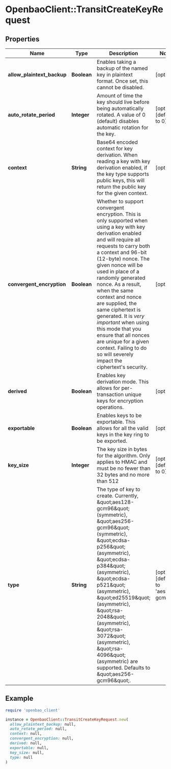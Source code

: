 # OpenbaoClient::TransitCreateKeyRequest

## Properties

| Name | Type | Description | Notes |
| ---- | ---- | ----------- | ----- |
| **allow_plaintext_backup** | **Boolean** | Enables taking a backup of the named key in plaintext format. Once set, this cannot be disabled. | [optional] |
| **auto_rotate_period** | **Integer** | Amount of time the key should live before being automatically rotated. A value of 0 (default) disables automatic rotation for the key. | [optional][default to 0] |
| **context** | **String** | Base64 encoded context for key derivation. When reading a key with key derivation enabled, if the key type supports public keys, this will return the public key for the given context. | [optional] |
| **convergent_encryption** | **Boolean** | Whether to support convergent encryption. This is only supported when using a key with key derivation enabled and will require all requests to carry both a context and 96-bit (12-byte) nonce. The given nonce will be used in place of a randomly generated nonce. As a result, when the same context and nonce are supplied, the same ciphertext is generated. It is *very important* when using this mode that you ensure that all nonces are unique for a given context. Failing to do so will severely impact the ciphertext&#39;s security. | [optional] |
| **derived** | **Boolean** | Enables key derivation mode. This allows for per-transaction unique keys for encryption operations. | [optional] |
| **exportable** | **Boolean** | Enables keys to be exportable. This allows for all the valid keys in the key ring to be exported. | [optional] |
| **key_size** | **Integer** | The key size in bytes for the algorithm. Only applies to HMAC and must be no fewer than 32 bytes and no more than 512 | [optional][default to 0] |
| **type** | **String** | The type of key to create. Currently, \&quot;aes128-gcm96\&quot; (symmetric), \&quot;aes256-gcm96\&quot; (symmetric), \&quot;ecdsa-p256\&quot; (asymmetric), \&quot;ecdsa-p384\&quot; (asymmetric), \&quot;ecdsa-p521\&quot; (asymmetric), \&quot;ed25519\&quot; (asymmetric), \&quot;rsa-2048\&quot; (asymmetric), \&quot;rsa-3072\&quot; (asymmetric), \&quot;rsa-4096\&quot; (asymmetric) are supported. Defaults to \&quot;aes256-gcm96\&quot;. | [optional][default to &#39;aes256-gcm96&#39;] |

## Example

```ruby
require 'openbao_client'

instance = OpenbaoClient::TransitCreateKeyRequest.new(
  allow_plaintext_backup: null,
  auto_rotate_period: null,
  context: null,
  convergent_encryption: null,
  derived: null,
  exportable: null,
  key_size: null,
  type: null
)
```

